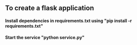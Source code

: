 ## To create a flask application 

#### Install dependencies in requirements.txt using "pip install -r requirements.txt"
#### Start the service "python service.py"
